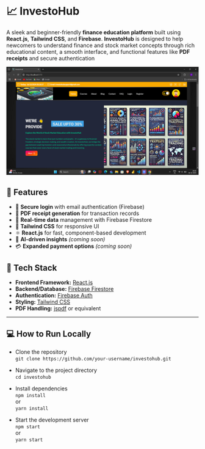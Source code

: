# 📈 InvestoHub

A sleek and beginner-friendly **finance education platform** built using **React.js**, **Tailwind CSS**, and **Firebase**. **InvestoHub** is designed to help newcomers to understand finance and stock market concepts through rich educational content, a smooth interface, and functional features like **PDF receipts** and secure authentication

<p align="center">
  <img src="Screenshot (26).png" alt="InvestoHub Screenshot" width="800"/>
</p>

## 🚀 Features 

- 🔐 **Secure login** with email authentication (Firebase)
- 🧾 **PDF receipt generation** for transaction records
- 🔄 **Real-time data** management with Firebase Firestore
- 🎨 **Tailwind CSS** for responsive UI
- ⚛️ **React.js** for fast, component-based development
- 🧠 **AI-driven insights** *(coming soon)*
- 💳 **Expanded payment options** *(coming soon)*

## 🧩 Tech Stack

- **Frontend Framework:** [React.js](https://reactjs.org/)
- **Backend/Database:** [Firebase Firestore](https://firebase.google.com/)
- **Authentication:** [Firebase Auth](https://firebase.google.com/products/auth)
- **Styling:** [Tailwind CSS](https://tailwindcss.com/)
- **PDF Handling:** [jspdf](https://github.com/parallax/jsPDF) or equivalent

---

## 💻 How to Run Locally

- Clone the repository  
  `git clone https://github.com/your-username/investohub.git`

- Navigate to the project directory  
  `cd investohub`

- Install dependencies  
  `npm install`  
  or  
  `yarn install`

- Start the development server  
  `npm start`  
  or  
  `yarn start`

